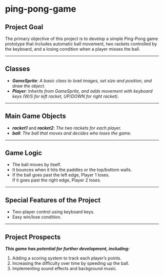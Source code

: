 # ping-pong-game

## Project Goal
The primary objective of this project is to develop a simple Ping-Pong game prototype that includes automatic ball movement, two rackets controlled by the keyboard, and a losing condition when a player misses the ball.

---

## Classes
- ***GameSprite***: _A basic class to load images, set size and position, and draw the object._
- ***Player***: _Inherits from GameSprite, and adds movement with keyboard keys (W/S for left racket, UP/DOWN for right racket)._

---

## Main Game Objects
- ***racket1*** and ***racket2***: _The two rackets for each player._
- ***ball***: _The ball that moves and decides who loses the game._

---

## Game Logic
- The ball moves by itself.
- It bounces when it hits the paddles or the top/bottom walls.
- If the ball goes past the left edge, Player 1 loses.  
  If it goes past the right edge, Player 2 loses.

---

## Special Features of the Project
- Two-player control using keyboard keys.  
- Easy win/lose condition.

---

## Project Prospects
***This game has potential for further development, including:***
1. Adding a scoring system to track each player’s points.
2. Increasing the difficulty over time by speeding up the ball.
3. Implementing sound effects and background music.
